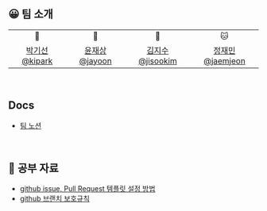 ## 😀 팀 소개

<table>
  <tr>
    <td align=center>🐨</td>
    <td align=center>🦊</td>
    <td align=center>🐰</td>
    <td align=center>🐱</td>
  </tr>
  <tr>
    <td align=center><a href="https://github.com/Arkingco">박기선 @kipark</a></td>
    <td align=center><a href="https://github.com/brixxt27">윤재상 @jayoon</a></td>
    <td align=center><a href="https://github.com/nimo-my">김지수 @jisookim</a></td>
    <td align=center><a href="https://github.com/CodyKat">정재민 @jaemjeon</a></td>
  </tr>
</table>

<br>

## Docs
- [팀 노션 ](https://www.notion.so/MINISHELL-2ae7c7929c674345bbd33cf27b098a6f)

<br>

## 💪 공부 자료
- [github issue, Pull Request 템플릿 설정 방법 ](https://velog.io/@mayinjanuary/github-PR-%ED%85%9C%ED%94%8C%EB%A6%BF-Issue-%ED%85%9C%ED%94%8C%EB%A6%BF-%EB%A7%8C%EB%93%A4%EA%B8%B0-Pull-Request-Issue-Template)
- [github 브랜치 보호규칙](https://hbase.tistory.com/215)
